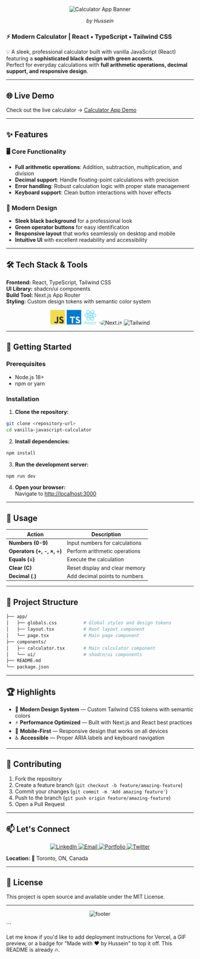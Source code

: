<!-- Adding animated banner header -->
<p align="center">
  <img src="https://capsule-render.vercel.app/api?type=waving&color=gradient&height=120&section=header&text=Calculator%20App&fontSize=40&animation=fadeIn&fontAlignY=35" alt="Calculator App Banner" />
</p>

<p align="center"><em>by Hussein</em></p>

### ⚡ Modern Calculator | React • TypeScript • Tailwind CSS

💡 A sleek, professional calculator built with vanilla JavaScript (React) featuring a **sophisticated black design with green accents**.  
Perfect for everyday calculations with **full arithmetic operations, decimal support, and responsive design**.

---

## 🌐 Live Demo  
Check out the live calculator → [Calculator App Demo](https://v0-vanilla-java-script-calculator.vercel.app/)

---

## ✨ Features

### 🖥️ Core Functionality
- **Full arithmetic operations**: Addition, subtraction, multiplication, and division  
- **Decimal support**: Handle floating-point calculations with precision  
- **Error handling**: Robust calculation logic with proper state management  
- **Keyboard support**: Clean button interactions with hover effects  

### 🎨 Modern Design
- **Sleek black background** for a professional look  
- **Green operator buttons** for easy identification  
- **Responsive layout** that works seamlessly on desktop and mobile  
- **Intuitive UI** with excellent readability and accessibility  

---

## 🛠️ Tech Stack & Tools

**Frontend:** React, TypeScript, Tailwind CSS  
**UI Library:** shadcn/ui components  
**Build Tool:** Next.js App Router  
**Styling:** Custom design tokens with semantic color system  

<p align="center">
  <img src="https://raw.githubusercontent.com/devicons/devicon/master/icons/javascript/javascript-original.svg" alt="JavaScript" width="40" height="40"/>
  <img src="https://raw.githubusercontent.com/devicons/devicon/master/icons/typescript/typescript-original.svg" alt="TypeScript" width="40" height="40"/>
  <img src="https://raw.githubusercontent.com/devicons/devicon/master/icons/react/react-original-wordmark.svg" alt="React" width="40" height="40"/>
  <img src="https://cdn.jsdelivr.net/gh/devicons/devicon/icons/nextjs/nextjs-original.svg" alt="Next.js" width="40" height="40" style="background:white; border-radius:50%;"/>
  <img src="https://www.vectorlogo.zone/logos/tailwindcss/tailwindcss-icon.svg" alt="Tailwind" width="40" height="40"/>
</p>

---

## 🚀 Getting Started

### Prerequisites
- Node.js 18+  
- npm or yarn  

### Installation

1. **Clone the repository:**
```bash
git clone <repository-url>
cd vanilla-javascript-calculator
```

2. **Install dependencies:**
```bash
npm install
```

3. **Run the development server:**
```bash
npm run dev
```

4. **Open your browser:**  
Navigate to [http://localhost:3000](http://localhost:3000)

---

## 📱 Usage

| Action              | Description                            |
|---------------------|----------------------------------------|
| **Numbers (0-9)**   | Input numbers for calculations         |
| **Operators (+, -, ×, ÷)** | Perform arithmetic operations     |
| **Equals (=)**      | Execute the calculation                |
| **Clear (C)**       | Reset display and clear memory         |
| **Decimal (.)**     | Add decimal points to numbers          |

---

## 📁 Project Structure

```bash
├── app/
│   ├── globals.css          # Global styles and design tokens
│   ├── layout.tsx           # Root layout component
│   └── page.tsx             # Main page component
├── components/
│   ├── calculator.tsx       # Main calculator component
│   └── ui/                  # shadcn/ui components
├── README.md
└── package.json
```

---

## 🏆 Highlights

- 🎨 **Modern Design System** — Custom Tailwind CSS tokens with semantic colors  
- ⚡ **Performance Optimized** — Built with Next.js and React best practices  
- 📱 **Mobile-First** — Responsive design that works on all devices  
- ♿ **Accessible** — Proper ARIA labels and keyboard navigation  

---

## 🤝 Contributing

1. Fork the repository  
2. Create a feature branch (`git checkout -b feature/amazing-feature`)  
3. Commit your changes (`git commit -m 'Add amazing feature'`)  
4. Push to the branch (`git push origin feature/amazing-feature`)  
5. Open a Pull Request  

---

## 📫 Let's Connect

<p align="center">
  <a href="https://linkedin.com/in/husseinsalim" target="_blank">
    <img src="https://img.shields.io/badge/LinkedIn-Connect-0077B5?style=for-the-badge&logo=linkedin" alt="LinkedIn"/>
  </a>
  <a href="mailto:hussein@digitalhus.com">
    <img src="https://img.shields.io/badge/Email-Say_Hello-D14836?style=for-the-badge&logo=gmail" alt="Email"/>
  </a>
  <a href="https://digitalhus.com" target="_blank">
    <img src="https://img.shields.io/badge/Portfolio-View_Live-000000?style=for-the-badge&logo=vercel" alt="Portfolio"/>
  </a>
  <a href="https://twitter.com/husseinsalim25" target="_blank">
    <img src="https://img.shields.io/badge/Twitter-Follow-1DA1F2?style=for-the-badge&logo=twitter" alt="Twitter"/>
  </a>
</p>

**Location:** 📍 Toronto, ON, Canada

---

## 📄 License

This project is open source and available under the MIT License.

---

<p align="center">
  <img src="https://capsule-render.vercel.app/api?type=waving&color=gradient&height=120&section=footer" alt="footer" />
</p>
```

Let me know if you'd like to add deployment instructions for Vercel, a GIF preview, or a badge for "Made with ❤️ by Hussein" to top it off. This README is already 🔥.
